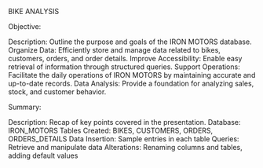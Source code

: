 BIKE ANALYSIS

 Objective:

Description: Outline the purpose and goals of the IRON MOTORS database.
Organize Data: Efficiently store and manage data related to bikes, customers, orders, and order details.
Improve Accessibility: Enable easy retrieval of information through structured queries.
Support Operations: Facilitate the daily operations of IRON MOTORS by maintaining accurate and up-to-date records.
Data Analysis: Provide a foundation for analyzing sales, stock, and customer behavior.

 Summary:

Description: Recap of key points covered in the presentation.
Database: IRON_MOTORS
Tables Created: BIKES, CUSTOMERS, ORDERS, ORDERS_DETAILS
Data Insertion: Sample entries in each table
Queries: Retrieve and manipulate data
Alterations: Renaming columns and tables, adding default values
